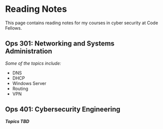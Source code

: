 # Reading Notes
This page contains reading notes for my courses in cyber security at Code Fellows.

## Ops 301: Networking and Systems Administration
*Some of the topics include:*
- DNS
- DHCP
- Windows Server
- Routing
- VPN

## Ops 401: Cybersecurity Engineering
***Topics TBD***
